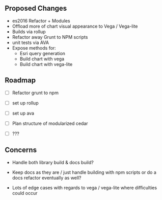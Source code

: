 ## Proposed Changes
- es2016 Refactor + Modules
- Offload more of chart visual appearance to Vega / Vega-lite
- Builds via rollup
- Refactor away Grunt to NPM scripts
- unit tests via AVA
- Expose methods for:
  - Esri query generation
  - Build chart with vega
  - Build chart with vega-lite


## Roadmap
- [ ] Refactor grunt to npm
- [ ] set up rollup
- [ ] set up ava
- [ ] Plan structure of modularized cedar
- [ ] ???


## Concerns

- Handle both library build & docs build?
- Keep docs as they are / just handle building with npm scripts or do a docs refactor eventually as well?

- Lots of edge cases with regards to vega / vega-lite where difficulties could occur
